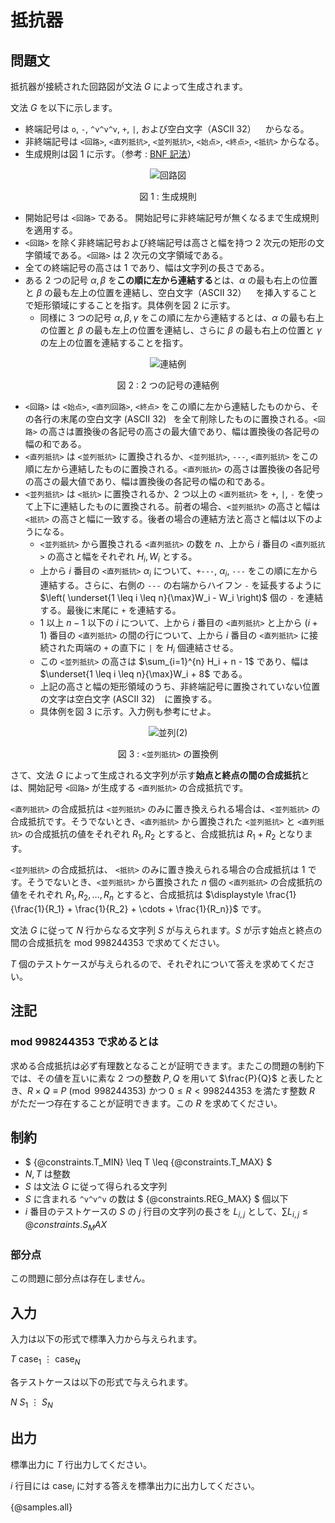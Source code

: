 # 抵抗器

## 問題文

抵抗器が接続された回路図が文法 $G$ によって生成されます。

文法 $G$ を以下に示します。

- 終端記号は `o`, `-`, `^v^v^v`, `+`, `|`, および空白文字（ASCII 32） ` ` からなる。
- 非終端記号は `<回路>`, `<直列抵抗>`, `<並列抵抗>`, `<始点>`, `<終点>`, `<抵抗>` からなる。
- 生成規則は図 1 に示す。（参考 : [BNF 記法](https://ja.wikipedia.org/wiki/%E3%83%90%E3%83%83%E3%82%AB%E3%82%B9%E3%83%BB%E3%83%8A%E3%82%A6%E3%82%A2%E8%A8%98%E6%B3%95)） 

<div align="center">

![回路図](https://hackmd.io/_uploads/SJCL7xo5ke.png)

図 1 : 生成規則

</div>

- 開始記号は `<回路>` である。 開始記号に非終端記号が無くなるまで生成規則を適用する。
- `<回路>` を除く非終端記号および終端記号は高さと幅を持つ $2$ 次元の矩形の文字領域である。`<回路>` は $2$ 次元の文字領域である。
- 全ての終端記号の高さは $1$ であり、幅は文字列の長さである。
- ある $2$ つの記号 $\alpha, \beta$ を**この順に左から連結する**とは、$\alpha$ の最も右上の位置と $\beta$ の最も左上の位置を連結し、空白文字（ASCII 32） ` ` を挿入することで矩形領域にすることを指す。具体例を図 2 に示す。
    - 同様に $3$ つの記号 $\alpha, \beta, \gamma$ をこの順に左から連結するとは、$\alpha$ の最も右上の位置と $\beta$ の最も左上の位置を連結し、さらに $\beta$ の最も右上の位置と $\gamma$ の左上の位置を連結することを指す。

<div align="center">

![連結例](https://hackmd.io/_uploads/HkWTAc_sye.svg)

図 2 : $2$ つの記号の連結例

</div>

- `<回路>` は `<始点>`, `<直列回路>`, `<終点>` をこの順に左から連結したものから、その各行の末尾の空白文字 (ASCII 32) ` `を全て削除したものに置換される。`<回路>` の高さは置換後の各記号の高さの最大値であり、幅は置換後の各記号の幅の和である。
- `<直列抵抗>` は `<並列抵抗>` に置換されるか、`<並列抵抗>`, `---`, `<直列抵抗>` をこの順に左から連結したものに置換される。`<直列抵抗>` の高さは置換後の各記号の高さの最大値であり、幅は置換後の各記号の幅の和である。
- `<並列抵抗>` は `<抵抗>` に置換されるか、$2$ つ以上の `<直列抵抗>` を `+`, `|`, `-` を使って上下に連結したものに置換される。前者の場合、`<並列抵抗>` の高さと幅は `<抵抗>` の高さと幅に一致する。後者の場合の連結方法と高さと幅は以下のようになる。
   - `<並列抵抗>` から置換される `<直列抵抗>` の数を $n$、上から $i$ 番目の `<直列抵抗>` の高さと幅をそれぞれ $H_i, W_i$ とする。
   - 上から $i$ 番目の `<直列抵抗>` $\alpha_i$ について、`+---`, $\alpha_i$, `---` をこの順に左から連結する。さらに、右側の `---` の右端からハイフン `-` を延長するように $\left( \underset{1 \leq i \leq n}{\max}W_i - W_i \right)$ 個の `-` を連結する。最後に末尾に `+` を連結する。
   - $1$ 以上 $n - 1$ 以下の $i$ について、上から $i$ 番目の `<直列抵抗>` と上から $(i + 1)$ 番目の `<直列抵抗>` の間の行について、上から $i$ 番目の `<直列抵抗>` に接続された両端の `+` の直下に `|` を $H_i$ 個連結させる。
   - この `<並列抵抗>` の高さは $\sum_{i=1}^{n} H_i + n - 1$ であり、幅は $\underset{1 \leq i \leq n}{\max}W_i + 8$ である。
   - 上記の高さと幅の矩形領域のうち、非終端記号に置換されていない位置の文字は空白文字 (ASCII 32) ` ` に置換する。
   - 具体例を図 3 に示す。入力例も参考にせよ。

<div align="center">

![並列(2)](https://hackmd.io/_uploads/Bkueljuo1e.svg)

図 3 : `<並列抵抗>` の置換例

</div>

さて、文法 $G$ によって生成される文字列が示す**始点と終点の間の合成抵抗**とは、開始記号 `<回路>` が生成する `<直列抵抗>` の合成抵抗です。

`<直列抵抗>` の合成抵抗は `<並列抵抗>` のみに置き換えられる場合は、`<並列抵抗>` の合成抵抗です。そうでないとき、`<直列抵抗>` から置換された `<並列抵抗>` と `<直列抵抗>` の合成抵抗の値をそれぞれ $R_1, R_2$ とすると、合成抵抗は $R_1 + R_2$ となります。

`<並列抵抗>` の合成抵抗は、 `<抵抗>` のみに置き換えられる場合の合成抵抗は $1$ です。そうでないとき、`<並列抵抗>` から置換された $n$ 個の `<直列抵抗>` の合成抵抗の値をそれぞれ $R_1, R_2, \dots, R_n$ とすると、合成抵抗は $\displaystyle \frac{1}{\frac{1}{R_1} + \frac{1}{R_2} + \cdots + \frac{1}{R_n}}$ です。


文法 $G$ に従って $N$ 行からなる文字列 $S$ が与えられます。$S$ が示す始点と終点の間の合成抵抗を $\mathrm{mod}\ 998244353$ で求めてください。

$T$ 個のテストケースが与えられるので、それぞれについて答えを求めてください。

## 注記

### $\mathrm{mod}\ 998244353$ で求めるとは

求める合成抵抗は必ず有理数となることが証明できます。またこの問題の制約下では、その値を互いに素な $2$ つの整数 $P, Q$ を用いて $\frac{P}{Q}$ と表したとき、$R \times Q \equiv P \pmod{998244353}$ かつ $0 \leq R < 998244353$ を満たす整数 $R$ がただ一つ存在することが証明できます。この $R$ を求めてください。

## 制約

- $ {@constraints.T_MIN} \leq T \leq {@constraints.T_MAX} $
- $N, T$ は整数
- $S$ は文法 $G$ に従って得られる文字列
- $S$ に含まれる `^v^v^v` の数は $ {@constraints.REG_MAX} $ 個以下
- $i$ 番目のテストケースの $S$ の $j$ 行目の文字列の長さを $L_{i,j}$ として、$\sum_{} L_{i,j} \leq {@constraints.S_MAX}$

### 部分点

この問題に部分点は存在しません。

## 入力

入力は以下の形式で標準入力から与えられます。

<div class="code-math">

$T$
$\mathrm{case}_1$
$\vdots$
$\mathrm{case}_N$

</div>


各テストケースは以下の形式で与えられます。


<div class="code-math">

$N$
$S_1$
$\vdots$
$S_N$
    
</div>

## 出力

標準出力に $T$ 行出力してください。

$i$ 行目には $\mathrm{case}_i$ に対する答えを標準出力に出力してください。

{@samples.all}
